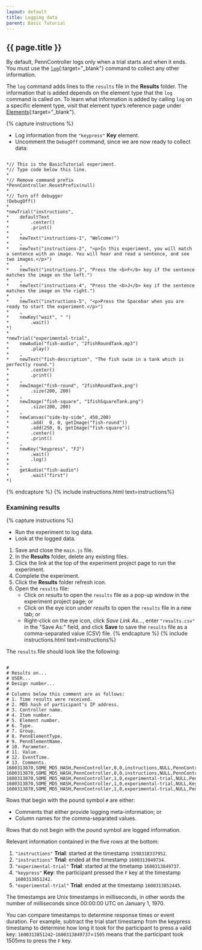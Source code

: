 ```yaml
---
layout: default
title: Logging data
parent: Basic Tutorial
---
```


## {{ page.title }}

By default, PennController logs only when a trial starts and when it ends. You must use the [`log`]({{site.baseurl}}/docs/action-commands/standard-log){:target="_blank"} command to collect any other information. 

The `log` command adds lines to the `results` file in the **Results** folder. The information that is added depends on the element type that the `log` command is called on. To learn what information is added by calling `log` on a specific element type, visit that element type’s reference page under [Elements]({{site.baseurl}}/docs/elements){:target="_blank"}.

{% capture instructions %}
+ Log information from the `"keypress"` **Key** element.
+ Uncomment the `DebugOff` command, since we are now ready to collect data:

<pre><code class="language-diff-javascript diff-highlight"> 
*// This is the BasicTutorial experiment.
*// Type code below this line.
*
*// Remove command prefix
*PennController.ResetPrefix(null)
*
*// Turn off debugger
!DebugOff()
*
*newTrial("instructions",
*    defaultText
*        .center()
*        .print()
*    ,
*    newText("instructions-1", "Welcome!")
*    ,
*    newText("instructions-2", "&lt;p&gt;In this experiment, you will match a sentence with an image. You will hear and read a sentence, and see two images.&lt;/p&gt;")
*    ,
*    newText("instructions-3", "Press the &lt;b&gt;F&lt;/b&gt; key if the sentence matches the image on the left.")
*    ,
*    newText("instructions-4", "Press the &lt;b&gt;J&lt;/b&gt; key if the sentence matches the image on the right.")
*    ,
*    newText("instructions-5", "&lt;p&gt;Press the Spacebar when you are ready to start the experiment.&lt;/p&gt;")
*    ,
*    newKey("wait", " ")
*        .wait()
*)
*
*newTrial("experimental-trial",
*    newAudio("fish-audio", "2fishRoundTank.mp3")
*        .play()
*    ,
*    newText("fish-description", "The fish swim in a tank which is perfectly round.")
*        .center()
*        .print()
*    ,
*    newImage("fish-round", "2fishRoundTank.png")    
*        .size(200, 200)
*    ,
*    newImage("fish-square", "1fishSquareTank.png")
*        .size(200, 200)
*    ,   
*    newCanvas("side-by-side", 450,200)
*        .add(  0, 0, getImage("fish-round"))
*        .add(250, 0, getImage("fish-square"))
*        .center()
*        .print()
*    ,
*    newKey("keypress", "FJ")
*        .wait()
+        .log()
*    ,
*    getAudio("fish-audio")
*        .wait("first")
*)
</code></pre>
{% endcapture %}
{% include instructions.html text=instructions%}

### Examining results

{% capture instructions %}
+ Run the experiment to log data.
+ Look at the logged data.

1. Save and close the `main.js` file.
2. In the **Results** folder, delete any existing files.
3. Click the link at the top of the experiment project page to run the experiment.
4. Complete the experiment.
5. Click the **Results** folder refresh icon.
6. Open the `results` file:
   + Click on *results* to open the `results` file as a pop-up window in the experiment project page; or
   + Click on the eye icon under *results* to open the `results` file in a new tab; or
   + Right-click on the eye icon, click *Save Link As...*, enter `"results.csv"` in the "Save As:" field, and click **Save** to save the `results` file as a comma-separated value (CSV) file.
{% endcapture %}
{% include instructions.html text=instructions%}

The `results` file should look like the following:

<pre><code class="language-none" style="white-space:pre;">
#
# Results on...
# USER...
# Design number...
#
# Columns below this comment are as follows:
# 1. Time results were received.
# 2. MD5 hash of participant's IP address.
# 3. Controller name.
# 4. Item number.
# 5. Element number.
# 6. Type.
# 7. Group.
# 8. PennElementType.
# 9. PennElementName.
# 10. Parameter.
# 11. Value.
# 12. EventTime.
# 13. Comments.
1600313870,SOME_MD5_HASH,PennController,0,0,instructions,NULL,PennController,0,_Trial_,Start,1600313848315,NULL
1600313870,SOME_MD5_HASH,PennController,0,0,instructions,NULL,PennController,0,_Trial_,End,1600313849734,NULL
1600313870,SOME_MD5_HASH,PennController,1,0,experimental-trial,NULL,PennController,1,_Trial_,Start,1600313849737,NULL
1600313870,SOME_MD5_HASH,PennController,1,0,experimental-trial,NULL,Key,keypress,PressedKey,F,1600313851242,Wait success
1600313870,SOME_MD5_HASH,PennController,1,0,experimental-trial,NULL,PennController,1,Trial_,End,1600313852445,NULL
</code></pre>

Rows that begin with the pound symbol `#` are either:

+ Comments that either provide logging meta-information; or
+ Column names for the comma-separated values. 

Rows that do not begin with the pound symbol are logged information.

Relevant information contained in the five rows at the bottom:

1. `"instructions"` **Trial**: started at the timestamp `1598318337952`.
2. `"instructions"` **Trial**: ended at the timestamp `1600313849734`.
3. `"experimental-trial"` **Trial**: started at the timetamp `1600313849737`.
4. `"keypress"` **Key**: the participant pressed the `F` key at the timestamp `1600313851242`.
5. `"experimental-trial"` **Trial**: ended at the timestamp `1600313852445`.

The timestamps are Unix timestamps in milliseconds, in other words the number of milliseconds since 00:00:00 UTC on January 1, 1970.

You can compare timestamps to determine response times or event duration. For example, subtract the trial start timestamp from the keypress timestamp to determine how long it took for the participant to press a valid key: `1600313851242`-`1600313849737`=`1505` means that the participant took 1505ms to press the `F` key.
